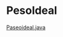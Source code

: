 # PesoIdeal

[Paseoideal.java](https://github.com/mpoliveira30/PesoIdeal/blob/main/pesoideal/src/main/java/com/mycompany/pesoideal/Pesoideal.java)
